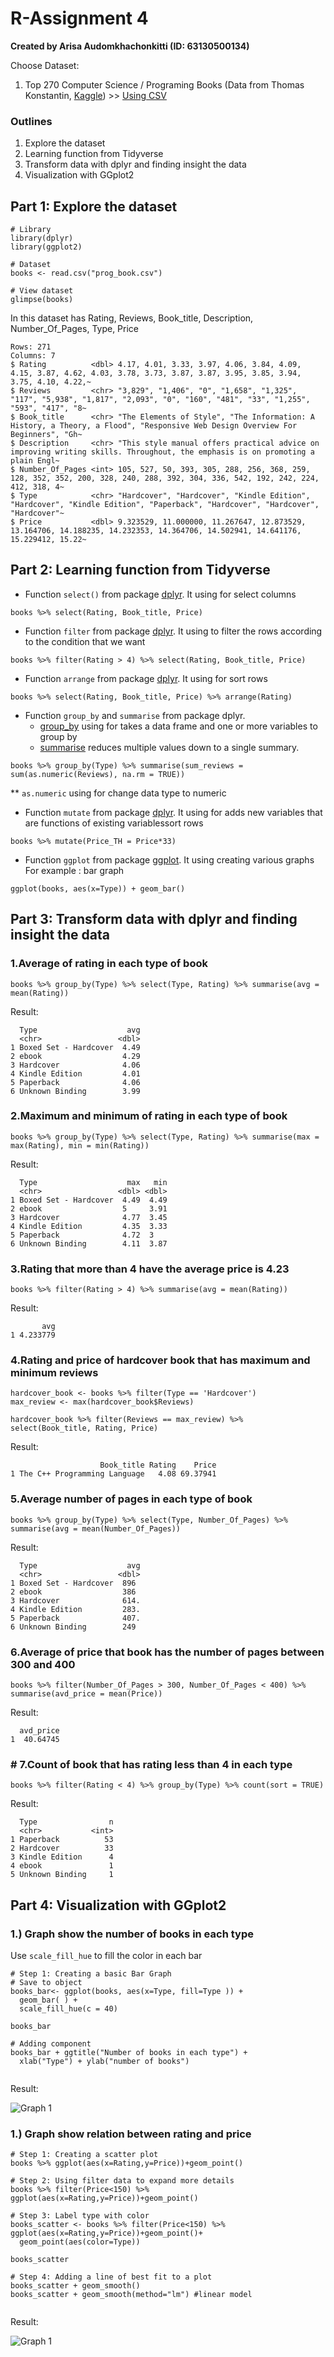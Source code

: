 # R-Assignment 4

**Created by Arisa Audomkhachonkitti (ID: 63130500134)**

Choose Dataset:
1. Top 270 Computer Science / Programing Books (Data from Thomas Konstantin, [Kaggle](https://www.kaggle.com/thomaskonstantin/top-270-rated-computer-science-programing-books)) >> [Using CSV](https://raw.githubusercontent.com/safesit23/INT214-Statistics/main/datasets/prog_book.csv)

### Outlines
1. Explore the dataset
2. Learning function from Tidyverse
3. Transform data with dplyr and finding insight the data
4. Visualization with GGplot2

## Part 1: Explore the dataset

```
# Library
library(dplyr)
library(ggplot2)

# Dataset
books <- read.csv("prog_book.csv")

# View dataset
glimpse(books)

```

In this dataset has Rating, Reviews, Book_title, Description, Number_Of_Pages, Type, Price

```
Rows: 271
Columns: 7
$ Rating          <dbl> 4.17, 4.01, 3.33, 3.97, 4.06, 3.84, 4.09, 4.15, 3.87, 4.62, 4.03, 3.78, 3.73, 3.87, 3.87, 3.95, 3.85, 3.94, 3.75, 4.10, 4.22,~
$ Reviews         <chr> "3,829", "1,406", "0", "1,658", "1,325", "117", "5,938", "1,817", "2,093", "0", "160", "481", "33", "1,255", "593", "417", "8~
$ Book_title      <chr> "The Elements of Style", "The Information: A History, a Theory, a Flood", "Responsive Web Design Overview For Beginners", "Gh~
$ Description     <chr> "This style manual offers practical advice on improving writing skills. Throughout, the emphasis is on promoting a plain Engl~
$ Number_Of_Pages <int> 105, 527, 50, 393, 305, 288, 256, 368, 259, 128, 352, 352, 200, 328, 240, 288, 392, 304, 336, 542, 192, 242, 224, 412, 318, 4~
$ Type            <chr> "Hardcover", "Hardcover", "Kindle Edition", "Hardcover", "Kindle Edition", "Paperback", "Hardcover", "Hardcover", "Hardcover"~
$ Price           <dbl> 9.323529, 11.000000, 11.267647, 12.873529, 13.164706, 14.188235, 14.232353, 14.364706, 14.502941, 14.641176, 15.229412, 15.22~

```


## Part 2: Learning function from Tidyverse

- Function `select()` from package [dplyr](https://dplyr.tidyverse.org/articles/dplyr.html#select-columns-with-select). It using for select columns

```
books %>% select(Rating, Book_title, Price)
```

- Function `filter` from package [dplyr](https://dplyr.tidyverse.org/articles/dplyr.html#filter-rows-with-filter). It using to filter the rows according to the condition that we want

```
books %>% filter(Rating > 4) %>% select(Rating, Book_title, Price)
```

- Function `arrange` from package [dplyr](https://dplyr.tidyverse.org/articles/dplyr.html#arrange-rows-with-arrange). It using for sort rows

```
books %>% select(Rating, Book_title, Price) %>% arrange(Rating)
```

- Function `group_by` and `summarise` from package dplyr. 
  - [group_by](https://dplyr.tidyverse.org/reference/group_by.html) using for takes a data frame and one or more variables to group by
  - [summarise](https://dplyr.tidyverse.org/articles/dplyr.html#summarise-values-with-summarise) reduces multiple values down to a single summary.

```
books %>% group_by(Type) %>% summarise(sum_reviews = sum(as.numeric(Reviews), na.rm = TRUE))
```
** `as.numeric` using for change data type to numeric

- Function `mutate` from package [dplyr](https://dplyr.tidyverse.org/articles/dplyr.html#add-new-columns-with-mutate). It using for adds new variables that are functions of existing variablessort rows

```
books %>% mutate(Price_TH = Price*33)
```

- Function `ggplot` from package [ggplot](https://ggplot2.tidyverse.org/). It using creating various graphs
For example : bar graph

```
ggplot(books, aes(x=Type)) + geom_bar()
```

## Part 3: Transform data with dplyr and finding insight the data

### 1.Average of rating in each type of book

```
books %>% group_by(Type) %>% select(Type, Rating) %>% summarise(avg = mean(Rating))

```

Result:

```
  Type                    avg
  <chr>                 <dbl>
1 Boxed Set - Hardcover  4.49
2 ebook                  4.29
3 Hardcover              4.06
4 Kindle Edition         4.01
5 Paperback              4.06
6 Unknown Binding        3.99

```

### 2.Maximum and minimum of rating in each type of book

```
books %>% group_by(Type) %>% select(Type, Rating) %>% summarise(max = max(Rating), min = min(Rating))

```

Result:

```
  Type                    max   min
  <chr>                 <dbl> <dbl>
1 Boxed Set - Hardcover  4.49  4.49
2 ebook                  5     3.91
3 Hardcover              4.77  3.45
4 Kindle Edition         4.35  3.33
5 Paperback              4.72  3   
6 Unknown Binding        4.11  3.87

```

### 3.Rating that more than 4 have the average price is 4.23

```
books %>% filter(Rating > 4) %>% summarise(avg = mean(Rating))

```

Result:

```
       avg
1 4.233779

```

### 4.Rating and price of hardcover book that has maximum and minimum reviews

```
hardcover_book <- books %>% filter(Type == 'Hardcover')
max_review <- max(hardcover_book$Reviews)

hardcover_book %>% filter(Reviews == max_review) %>% select(Book_title, Rating, Price)

```

Result:

```
                    Book_title Rating    Price
1 The C++ Programming Language   4.08 69.37941

```

### 5.Average number of pages in each type of book

```
books %>% group_by(Type) %>% select(Type, Number_Of_Pages) %>% summarise(avg = mean(Number_Of_Pages))

```

Result:

```
  Type                    avg
  <chr>                 <dbl>
1 Boxed Set - Hardcover  896 
2 ebook                  386 
3 Hardcover              614.
4 Kindle Edition         283.
5 Paperback              407.
6 Unknown Binding        249 

```

### 6.Average of price that book has the number of pages between 300 and 400

```
books %>% filter(Number_Of_Pages > 300, Number_Of_Pages < 400) %>% summarise(avd_price = mean(Price))

```

Result:

```
  avd_price
1  40.64745

```

### # 7.Count of book that has rating less than 4 in each type 

```
books %>% filter(Rating < 4) %>% group_by(Type) %>% count(sort = TRUE)

```

Result:

```
  Type                n
  <chr>           <int>
1 Paperback          53
2 Hardcover          33
3 Kindle Edition      4
4 ebook               1
5 Unknown Binding     1

```

## Part 4: Visualization with GGplot2
### 1.) Graph show the number of books in each type
Use `scale_fill_hue` to fill the color in each bar
```
# Step 1: Creating a basic Bar Graph
# Save to object
books_bar<- ggplot(books, aes(x=Type, fill=Type )) + 
  geom_bar( ) +
  scale_fill_hue(c = 40) 

books_bar

# Adding component
books_bar + ggtitle("Number of books in each type") +
  xlab("Type") + ylab("number of books")
  
```
Result:

![Graph 1](books_bar.png)

### 1.) Graph show relation between rating and price
```
# Step 1: Creating a scatter plot
books %>% ggplot(aes(x=Rating,y=Price))+geom_point()

# Step 2: Using filter data to expand more details
books %>% filter(Price<150) %>% ggplot(aes(x=Rating,y=Price))+geom_point()

# Step 3: Label type with color
books_scatter <- books %>% filter(Price<150) %>% ggplot(aes(x=Rating,y=Price))+geom_point()+
  geom_point(aes(color=Type))

books_scatter

# Step 4: Adding a line of best fit to a plot
books_scatter + geom_smooth() 
books_scatter + geom_smooth(method="lm") #linear model
  
```
Result:

![Graph 1](books_scatter.png)

